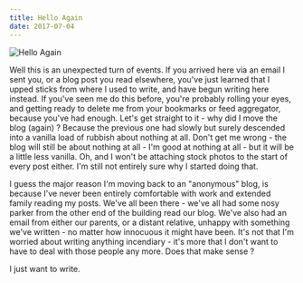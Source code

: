 ```yaml
---
title: Hello Again
date: 2017-07-04
---
```


![Hello Again](https://source.unsplash.com/gp8BLyaTaA0/1600x900)

Well this is an unexpected turn of events. If you arrived here via an email I sent you, or a blog post you read elsewhere, you've just learned that I upped sticks from where I used to write, and have begun writing here instead. If you've seen me do this before, you're probably rolling your eyes, and getting ready to delete me from your bookmarks or feed aggregator, because you've had enough. Let's get straight to it - why did I move the blog (again) ? Because the previous one had slowly but surely descended into a vanilla load of rubbish about nothing at all. Don't get me wrong - the blog will still be about nothing at all - I'm good at nothing at all - but it will be a little less vanilla. Oh, and I won't be attaching stock photos to the start of every post either. I'm still not entirely sure why I started doing that.

I guess the major reason I'm moving back to an "anonymous" blog, is because I've never been entirely comfortable with work and extended family reading my posts. We've all been there - we've all had some nosy parker from the other end of the building read our blog. We've also had an email from either our parents, or a distant relative, unhappy with something we've written - no matter how innocuous it might have been. It's not that I'm worried about writing anything incendiary - it's more that I don't want to have to deal with those people any more. Does that make sense ?

I just want to write.